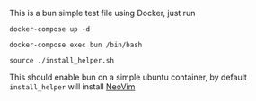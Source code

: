 This is a bun simple test file using Docker, just run

```
docker-compose up -d

docker-compose exec bun /bin/bash

source ./install_helper.sh
```

This should enable bun on a simple ubuntu container,
by default `install_helper` will install
[NeoVim](https://github.com/AndresMpa/mu-vim)

